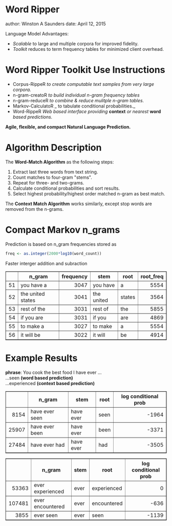 Word Ripper
========================================================
author: Winston A Saunders
date: April 12, 2015

Language Model Advantages:
- _Scalable_ to large and multiple corpora for improved fidelity.
- _Toolkit_ reduces to term frequency tables for minimized client overhead.

Word Ripper Toolkit Use Instructions
========================================================

- Corpus-RippeR _to create computable text samples from very large corpora._    
- n-gram-creatoR _to build individual n-gram frequency tables_  
- n-gram-reduceR _to combine & reduce mulitple n-gram tables._
- Markov-CalculatoR _ to tabulate conditional probabilities._
- Word-RippeR _Web based interface providing_ __context__ _or nearest_ __word__ _based predictions._  
  
__Agile, flexible, and compact Natural Language Prediction.__
        
Algorithm Description
========================================================

The __Word-Match Algorithm__ as the following steps:  
1. Extract last three words from text string.  
2. Count matches to four-gram "stems".  
3. Repeat for three- and two-grams.  
4. Calculate conditional probabilities and sort results.   
5. Select highest probability/highest order matched n-gram as best match.  

The __Context Match Algorithm__ works similarly, except stop words are removed from the n-grams. 

Compact Markov n_grams
========================================================

Prediction is based on n_gram frequencies stored as



```r
freq <- as.integer(2000*log10(word_count))
```

Faster interger addition and subraction



<!-- html table generated in R 3.1.3 by xtable 1.7-4 package -->
<!-- Mon Apr 20 09:09:39 2015 -->
<table border=1>
<tr> <th>  </th> <th> n_gram </th> <th> frequency </th> <th> stem </th> <th> root </th> <th> root_freq </th>  </tr>
  <tr> <td align="right"> 51 </td> <td> you have a </td> <td align="right"> 3047 </td> <td> you have </td> <td> a </td> <td align="right"> 5554 </td> </tr>
  <tr> <td align="right"> 52 </td> <td> the united states </td> <td align="right"> 3041 </td> <td> the united </td> <td> states </td> <td align="right"> 3564 </td> </tr>
  <tr> <td align="right"> 53 </td> <td> rest of the </td> <td align="right"> 3031 </td> <td> rest of </td> <td> the </td> <td align="right"> 5855 </td> </tr>
  <tr> <td align="right"> 54 </td> <td> if you are </td> <td align="right"> 3031 </td> <td> if you </td> <td> are </td> <td align="right"> 4869 </td> </tr>
  <tr> <td align="right"> 55 </td> <td> to make a </td> <td align="right"> 3027 </td> <td> to make </td> <td> a </td> <td align="right"> 5554 </td> </tr>
  <tr> <td align="right"> 56 </td> <td> it will be </td> <td align="right"> 3022 </td> <td> it will </td> <td> be </td> <td align="right"> 4914 </td> </tr>
   </table>


Example Results
=============================================


  
__phrase__: You cook the best food I have ever  ...   
  ...seen  __(word based prediction)__    
  ...experienced  __(context based prediction)__   


<!-- html table generated in R 3.1.3 by xtable 1.7-4 package -->
<!-- Mon Apr 20 09:09:52 2015 -->
<table border=1>
<tr> <th>  </th> <th> n_gram </th> <th> stem </th> <th> root </th> <th> log conditional prob </th>  </tr>
  <tr> <td align="right"> 8154 </td> <td> have ever seen </td> <td> have ever </td> <td> seen </td> <td align="right"> -1964 </td> </tr>
  <tr> <td align="right"> 25907 </td> <td> have ever been </td> <td> have ever </td> <td> been </td> <td align="right"> -3371 </td> </tr>
  <tr> <td align="right"> 27484 </td> <td> have ever had </td> <td> have ever </td> <td> had </td> <td align="right"> -3505 </td> </tr>
   </table>
<!-- html table generated in R 3.1.3 by xtable 1.7-4 package -->
<!-- Mon Apr 20 09:09:52 2015 -->
<table border=1>
<tr> <th>  </th> <th> n_gram </th> <th> stem </th> <th> root </th> <th> log conditional prob </th>  </tr>
  <tr> <td align="right"> 53363 </td> <td> ever experienced </td> <td> ever </td> <td> experienced </td> <td align="right">   0 </td> </tr>
  <tr> <td align="right"> 107481 </td> <td> ever encountered </td> <td> ever </td> <td> encountered </td> <td align="right"> -636 </td> </tr>
  <tr> <td align="right"> 3855 </td> <td> ever seen </td> <td> ever </td> <td> seen </td> <td align="right"> -1139 </td> </tr>
   </table>

   
